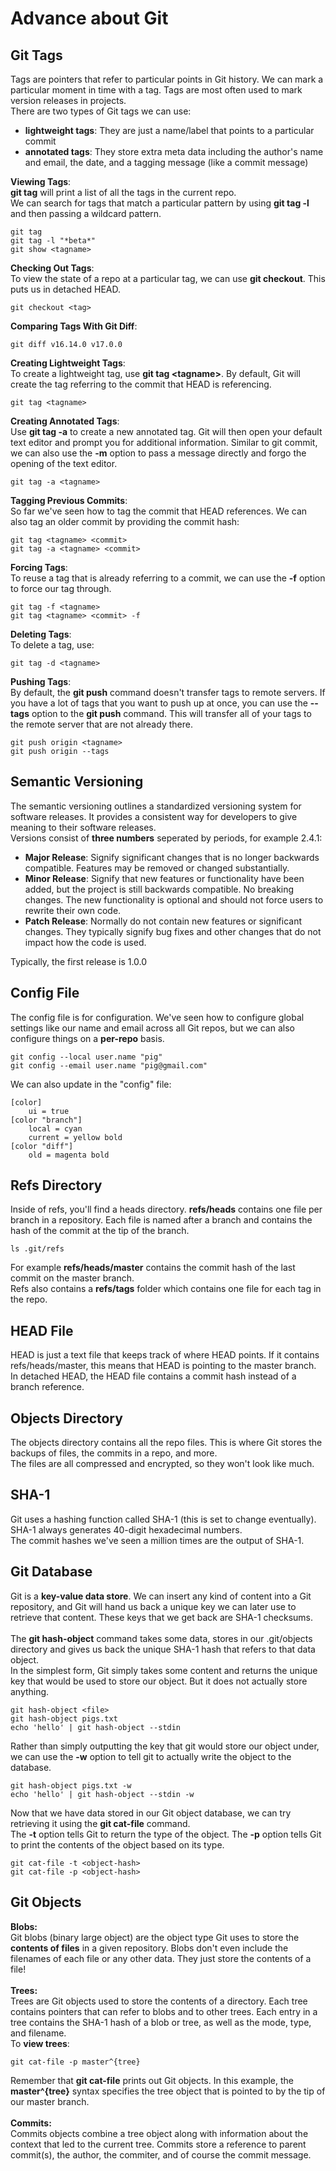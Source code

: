 # Advance about Git

## Git Tags
Tags are pointers that refer to particular points in Git history. We can mark a particular moment in time with a tag. Tags are most often used to mark version releases in projects.<br>
There are two types of Git tags we can use:
- **lightweight tags**: They are just a name/label that points to a particular commit
- **annotated tags**: They store extra meta data including the author's name and email, the date, and a tagging message (like a commit message)

**Viewing Tags**:<br>
**git tag** will print a list of all the tags in the current repo.<br>
We can search for tags that match a particular pattern by using **git tag -l** and then passing a wildcard pattern. 
```
git tag
git tag -l "*beta*"
git show <tagname>
```
**Checking Out Tags**:<br>
To view the state of a repo at a particular tag, we can use **git checkout**. This puts us in detached HEAD.
```
git checkout <tag>
```
**Comparing Tags With Git Diff**:<br>
```
git diff v16.14.0 v17.0.0
```
**Creating Lightweight Tags**:<br>
To create a lightweight tag, use **git tag \<tagname\>**. By default, Git will create the tag referring to the commit that HEAD is referencing.
```
git tag <tagname>
```
**Creating Annotated Tags**:<br>
Use **git tag -a** to create a new annotated tag. Git will then open your default text editor and prompt you for additional information. Similar to git commit, we can also use the **-m** option to pass a message directly and forgo the opening of the text editor.
```
git tag -a <tagname>
```
**Tagging Previous Commits**:<br>
So far we've seen how to tag the commit that HEAD references. We can also tag an older commit by providing the commit hash:
```
git tag <tagname> <commit>
git tag -a <tagname> <commit>
```
**Forcing Tags**:<br>
To reuse a tag that is already referring to a commit, we can use the **-f** option to force our tag through.
```
git tag -f <tagname>
git tag <tagname> <commit> -f
```
**Deleting Tags**:<br>
To delete a tag, use:
```
git tag -d <tagname>
```
**Pushing Tags**:<br>
By default, the **git push** command doesn't transfer tags to remote servers. If you have a lot of tags that you want to push up at once, you can use the **--tags** option to the **git push** command. This will transfer all of your tags to the remote server that are not already there.
```
git push origin <tagname>
git push origin --tags
```

## Semantic Versioning
The semantic versioning outlines a standardized versioning system for software releases. It provides a consistent way for developers to give meaning to their software releases.<br>
Versions consist of **three numbers** seperated by periods, for example 2.4.1:
- **Major Release**: Signify significant changes that is no longer backwards compatible. Features may be removed or changed substantially.
- **Minor Release**: Signify that new features or functionality have been added, but the project is still backwards compatible. No breaking changes. The new functionality is optional and should not force users to rewrite their own code.
- **Patch Release**: Normally do not contain new features or significant changes. They typically signify bug fixes and other changes that do not impact how the code is used.

Typically, the first release is 1.0.0

## Config File
The config file is for configuration. We've seen how to configure global settings like our name and email across all Git repos, but we can also configure things on a **per-repo** basis.
```
git config --local user.name "pig"
git config --email user.name "pig@gmail.com"
```
We can also update in the "config" file:
```
[color]
    ui = true
[color "branch"]
    local = cyan
    current = yellow bold
[color "diff"]
    old = magenta bold
```

## Refs Directory
Inside of refs, you'll find a heads directory. **refs/heads** contains one file per branch in a repository. Each file is named after a branch and contains the hash of the commit at the tip of the branch.
```
ls .git/refs
```
For example **refs/heads/master** contains the commit hash of the last commit on the master branch.<br>
Refs also contains a **refs/tags** folder which contains one file for each tag in the repo.

## HEAD File
HEAD is just a text file that keeps track of where HEAD points. If it contains refs/heads/master, this means that HEAD is pointing to the master branch.<br>
In detached HEAD, the HEAD file contains a commit hash instead of a branch reference.

## Objects Directory
The objects directory contains all the repo files. This is where Git stores the backups of files, the commits in a repo, and more.<br>
The files are all compressed and encrypted, so they won't look like much.

## SHA-1
Git uses a hashing function called SHA-1 (this is set to change eventually).<br>
SHA-1 always generates 40-digit hexadecimal numbers.<br>
The commit hashes we've seen a million times are the output of SHA-1.

## Git Database
Git is a **key-value data store**. We can insert any kind of content into a Git repository, and Git will hand us back a unique key we can later use to retrieve that content. These keys that we get back are SHA-1 checksums.<br>
<br>
The **git hash-object** command takes some data, stores in our .git/objects directory and gives us back the unique SHA-1 hash that refers to that data object.<br>
In the simplest form, Git simply takes some content and returns the unique key that would be used to store our object. But it does not actually store anything.
```
git hash-object <file>
git hash-object pigs.txt
echo 'hello' | git hash-object --stdin
```
Rather than simply outputting the key that git would store our object under, we can use the **-w** option to tell git to actually write the object to the database.
```
git hash-object pigs.txt -w
echo 'hello' | git hash-object --stdin -w
```
Now that we have data stored in our Git object database, we can try retrieving it using the **git cat-file** command.<br>
The **-t** option tells Git to return the type of the object. The **-p** option tells Git to print the contents of the object based on its type.
```
git cat-file -t <object-hash>
git cat-file -p <object-hash>
```

## Git Objects
**Blobs:** <br>
Git blobs (binary large object) are the object type Git uses to store the **contents of files** in a given repository. Blobs don't even include the filenames of each file or any other data. They just store the contents of a file!<br>
<br>
**Trees:** <br>
Trees are Git objects used to store the contents of a directory. Each tree contains pointers that can refer to blobs and to other trees. Each entry in a tree contains the SHA-1 hash of a blob or tree, as well as the mode, type, and filename.<br>
To **view trees**:
```
git cat-file -p master^{tree}
```
Remember that **git cat-file** prints out Git objects. In this example, the **master^{tree}** syntax specifies the tree object that is pointed to by the tip of our master branch.<br>
<br>
**Commits:** <br>
Commits objects combine a tree object along with information about the context that led to the current tree. Commits store a reference to parent commit(s), the author, the commiter, and of course the commit message.

